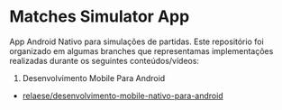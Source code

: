 # Matches Simulator App

App Android Nativo para simulações de partidas. Este repositório foi organizado em algumas branches que representamas implementações realizadas durante os seguintes conteúdos/vídeos:

1. Desenvolvimento Mobile Para Android
  - [relaese/desenvolvimento-mobile-nativo-para-android](https://github.com/AllanRicksr/matches-simulator-app/tree/relaese/desenvolvimento-mobile-nativo-para-android)
